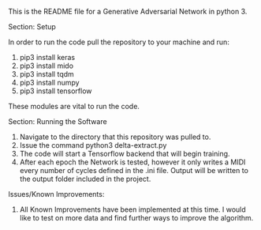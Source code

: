 This is the README file for a Generative Adversarial Network in python 3.

Section: Setup

In order to run the code pull the repository to your machine and run:

1. pip3 install keras
2. pip3 install mido
3. pip3 install tqdm
4. pip3 install numpy
5. pip3 install tensorflow

These modules are vital to run the code. 

Section: Running the Software

1. Navigate to the directory that this repository was pulled to.
2. Issue the command python3 delta-extract.py
3. The code will start a Tensorflow backend that will begin training.
4. After each epoch the Network is tested, however it only writes a MIDI 
        every number of cycles defined in the .ini file. Output will be 
        written to the output folder included in the project.

Issues/Known Improvements:

1. All Known Improvements have been implemented at this time. I would like to test on more data and find further ways to improve 
        the algorithm.
